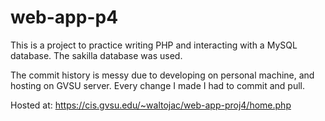 # web-app-p4

This is a project to practice writing PHP and interacting with a MySQL database. The sakilla database was used. 

The commit history is messy due to developing on personal machine, and hosting on GVSU server. Every change I made I had to commit and pull.

Hosted at: https://cis.gvsu.edu/~waltojac/web-app-proj4/home.php

